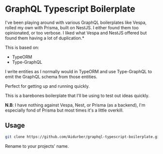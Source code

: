 # GraphQL Typescript Boilerplate

I've been playing around with various GraphQL boilerplates like Vespa, rolled my own with Prisma, built on NestJS. I either found them too opinionated, or too verbose. I liked what Vespa and NestJS offered but found them having a lot of duplication.\*

This is based on:

- TypeORM
- Type-GraphQL

I write entities as I normally would in TypeORM and use Type-GraphQL to emit the GraphQL schema from those entities.

Perfect for getting up and running quickly.

This is a barebones boilerplate that I'll be using to test out ideas quickly.

**N.B**: I have nothing against Vespa, Nest, or Prisma (as a backend), I'm especially fond of Prisma but most times it's a little overkill.


## Usage
```bash
git clone https://github.com/Aidurber/graphql-typescript-boilerplate.git --depth=1 <projectname>
```
Rename <projectname> to your projects' name.
